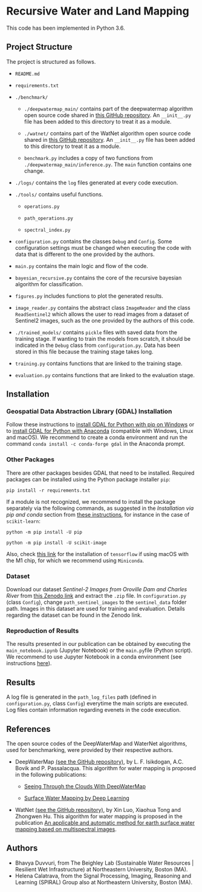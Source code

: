 # Recursive Water and Land Mapping

This code has been implemented in Python 3.6.

## Project Structure
The project is structured as follows.

* `README.md`

* `requirements.txt`

* `./benchmark/`

    * `./deepwatermap_main/` contains part of the deepwatermap algorithm open 
source code shared in [this GitHub repository](https://github.com/isikdogan/deepwatermap). An `__init__.py`
file has been added to this directory to treat it as a module.
    
    * `./watnet/` contains part of the WatNet algorithm open source code shared 
in [this GitHub repository](https://github.com/xinluo2018/WatNet). An `__init__.py`
file has been added to this directory to treat it as a module.

    * `benchmark.py` includes a copy of two functions from
`./deepwatermap_main/inference.py`. The `main` function contains one change.

* `./logs/` contains the `log` files generated at every code execution.

* `./tools/` contains useful functions.
    
    * `operations.py`

    * `path_operations.py`

    * `spectral_index.py`

* `configuration.py` contains the classes `Debug` and `Config`. Some configuration settings 
must be changed when executing the code with data that is different to the one provided by the 
authors.

* `main.py` contains the main logic and flow of the code.

* `bayesian_recursive.py` contains the core of the recursive bayesian algorithm for 
classification.

* `figures.py` includes functions to plot the generated results.

* `image_reader.py` contains the abstract class `ImageReader` and the class `ReadSentinel2` which
allows the user to read images from a dataset of Sentinel2 images, such as the one provided
by the authors of this code.

* `./trained_models/` contains `pickle` files with saved data from the 
training stage. If wanting to train the models from scratch, it should be indicated in 
the `Debug` class from `configuration.py`. Data has been stored in this file because the
training stage takes long.

* `training.py` contains functions that are linked to the training stage.

* `evaluation.py` contains functions that are linked to the evaluation stage.

## Installation

### Geospatial Data Abstraction Library (GDAL) Installation
Follow these instructions to [install GDAL for Python with pip on Windows](https://opensourceoptions.com/blog/how-to-install-gdal-for-python-with-pip-on-windows/)
or to [install GDAL for Python with Anaconda](https://opensourceoptions.com/blog/how-to-install-gdal-with-anaconda/) (compatible with Windows, Linux and macOS). We recommend to create
a conda environment and run the command `conda install -c conda-forge gdal` in the Anaconda prompt.

### Other Packages
There are other packages besides GDAL that need to be installed. Required packages can be installed using the Python package installer `pip`:

<code>pip install -r requirements.txt</code>

If a module is not recognized, we recommend to install the package separately via the following commands, as suggested in the _Installation via pip and conda_ section from [these instructions](https://scikit-image.org/docs/stable/install.html), for instance in the case of `scikit-learn`:

<code>python -m pip install -U pip</code>

<code>python -m pip install -U scikit-image</code>

Also, check [this link](https://caffeinedev.medium.com/how-to-install-tensorflow-on-m1-mac-8e9b91d93706) for the installation of `tensorflow` if using macOS with the M1 chip, for which we recommend using `Miniconda`.

### Dataset
Download our dataset *Sentinel-2 Images from Oroville Dam and Charles River* from [this Zenodo link](https://zenodo.org/record/6999172#.YzWyndjMI2x) and extract the `.zip` file. 
In `configuration.py` (class `Config`), change `path_sentinel_images` to the `sentinel_data` folder path. Images in this dataset are used for
training and evaluation. Details regarding the dataset can be found in the Zenodo link.

### Reproduction of Results
The results presented in our publication can be obtained by executing the `main_notebook.ipynb` (Jupyter Notebook) or the `main.py`file (Python script). We recommend to use Jupyter Notebook in a conda environment (see instructions [here](https://stackoverflow.com/questions/58068818/how-to-use-jupyter-notebooks-in-a-conda-environment)).

## Results
A log file is generated in the `path_log_files` path (defined in `configuration.py`, class `Config`) everytime the main scripts are executed. Log files contain information
regarding evenets in the code execution.

## References

The open source codes of the DeepWaterMap and WaterNet algorithms, used for benchmarking,
were provided by their respective authors.

* DeepWaterMap [(see the GitHub repository)](https://github.com/isikdogan/deepwatermap), by 
L. F. Isikdogan, A.C. Bovik and P. Passalacqua. This algorithm for water mapping is proposed
in the following publications:
    
    * [Seeing Through the Clouds With DeepWaterMap](https://ieeexplore.ieee.org/document/8913594)

    * [Surface Water Mapping by Deep Learning](https://ieeexplore.ieee.org/document/8013683)
    
* WatNet [(see the GitHub repository)](https://github.com/xinluo2018/WatNet), by
Xin Luo, Xiaohua Tong and Zhongwen Hu. This algorithm for water mapping is proposed in the publication
[An applicable and automatic method for earth surface water mapping based on multispectral images](https://www.sciencedirect.com/science/article/pii/S0303243421001793).

## Authors
* Bhavya Duvvuri, from The Beighley Lab (Sustainable Water Resources | Resilient Wet Infrastructure) at Northeastern
University, Boston (MA).
* Helena Calatrava, from the Signal Processing, Imaging, Reasoning and Learning (SPIRAL) Group also at 
Northeastern University, Boston (MA). 
